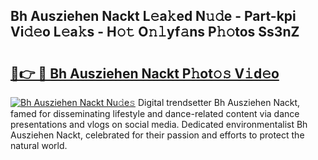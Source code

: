## Bh Ausziehen Nackt L𝚎a𝚔ed N𝚞𝚍e - Part-kpi Vi𝚍𝚎o L𝚎a𝚔s - H𝚘𝚝 O𝚗𝚕yf𝚊ns P𝚑𝚘tos Ss3nZ

# <h2><a href="http://kf23y0i.oniu.top/?m=Bh+Ausziehen+Nackt">🔗👉 🔴 Bh Ausziehen Nackt P𝚑ot𝚘𝚜 V𝚒d𝚎o</a></h2>

[![Bh Ausziehen Nackt Nu𝚍e𝚜](https://i.imgur.com/0qMVB7G.gif)](http://kf23y0i.oniu.top/?m=Bh+Ausziehen+Nackt)
Digital trendsetter Bh Ausziehen Nackt, famed for disseminating lifestyle and dance-related content via dance presentations and vlogs on social media. Dedicated environmentalist Bh Ausziehen Nackt, celebrated for their passion and efforts to protect the natural world.  

